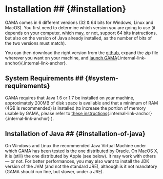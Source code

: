 
# Installation ## {#installation}

GAMA comes in 6 different versions (32 & 64 bits for Windows, Linux and MacOS). You first need to determine which version you are going to use (it depends on your computer, which may, or not, support 64 bits instructions, but also on the version of Java already installed, as the number of bits of the two versions must match).

You can then download the right version from the <a target="_blank" href="https://github.com/gama-platform/gama/wiki/Download%20GAMA">github</a>, expand the zip file wherever you want on your machine, and [launch GAMA](references#Launching){.internal-link-anchor}{.internal-link-anchor}.


## System Requirements ## {#system-requirements}


GAMA requires that Java 1.6 or 1.7 be installed on your machine, approximately 200MB of disk space is available and that a minimum of RAM (4GB is recommended) is installed (to increase the portion of memory usable by GAMA, please refer to  [these instructions](references#Troubleshooting#memory-problems){.internal-link-anchor}{.internal-link-anchor} ).



## Installation of Java ## {#installation-of-java}

On Windows and Linux the recommended Java Virtual Machine under which GAMA has been tested is the one distributed by Oracle. On MacOS X, it is (still) the one distributed by Apple (see below). It may work with others — or not. For better performances, you may also want to install the JDK version of the JVM (and not the standard JRE), although is it not mandatory  (GAMA should run fine, but slower, under a JRE).